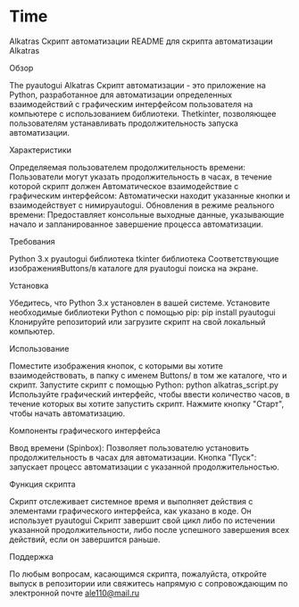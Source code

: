 # Time
 Alkatras Скрипт автоматизации
README для скрипта автоматизации Alkatras

Обзор

The pyautogui Alkatras Скрипт автоматизации - это приложение на Python, разработанное для автоматизации определенных взаимодействий с графическим интерфейсом пользователя на компьютере с использованием библиотеки. Thetkinter, позволяющее пользователям устанавливать продолжительность запуска автоматизации.

Характеристики

Определяемая пользователем продолжительность времени: Пользователи могут указать продолжительность в часах, в течение которой скрипт должен
Автоматическое взаимодействие с графическим интерфейсом: Автоматически находит указанные кнопки и взаимодействует с нимиpyautogui.
Обновления в режиме реального времени: Предоставляет консольные выходные данные, указывающие начало и запланированное завершение процесса автоматизации.

Требования

Python 3.x
pyautogui библиотека
tkinter библиотека
Соответствующие изображенияButtons/в каталоге для pyautogui поиска на экране.

Установка

Убедитесь, что Python 3.x установлен в вашей системе.
Установите необходимые библиотеки Python с помощью pip:
pip install pyautogui
Клонируйте репозиторий или загрузите скрипт на свой локальный компьютер.

Использование

Поместите изображения кнопок, с которыми вы хотите взаимодействовать, в папку с именем Buttons/ в том же каталоге, что и скрипт.
Запустите скрипт с помощью Python:
python alkatras_script.py
Используйте графический интерфейс, чтобы ввести количество часов, в течение которых вы хотите запустить скрипт.
Нажмите кнопку "Старт", чтобы начать автоматизацию.

Компоненты графического интерфейса

Ввод времени (Spinbox): Позволяет пользователю установить продолжительность в часах для автоматизации.
Кнопка "Пуск": запускает процесс автоматизации с указанной продолжительностью.

Функция скрипта

Скрипт отслеживает системное время и выполняет действия с элементами графического интерфейса, как указано в коде.
Он использует pyautogui
Скрипт завершит свой цикл либо по истечении указанной продолжительности, либо после успешного завершения всех действий, если он завершится раньше.

Поддержка

По любым вопросам, касающимся скрипта, пожалуйста, откройте выпуск в репозитории или свяжитесь напрямую с сопровождающим по электронной почте ale110@mail.ru
